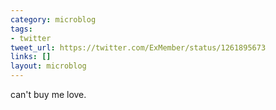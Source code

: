 ```yaml
---
category: microblog
tags:
- twitter
tweet_url: https://twitter.com/ExMember/status/1261895673
links: []
layout: microblog
---
```

can't buy me love.

